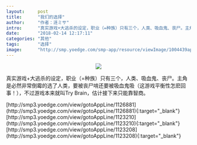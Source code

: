 ```yaml
---
layout:     post
title:      "我们的选择"
author:     "作者：涟ミサ"
intro:      "真实游戏+大逃杀的设定，职业（=种族）只有三个，人类、吸血鬼、丧尸。主角是必然非常倒霉的选了人类，要被丧尸啃还要被吸血鬼吸（这游戏平衡性怎麽回事！），不过游戏本来就叫Try Brain，估计接下来只能靠智商。"
date:       "2018-02-14 12:17:11"
categories: "其他"
tags:       "选择"
image:      "http://smp.yoedge.com/smp-app/resource/viewImage/1004439appline.png"
---
```

<div style="text-align: center">
<p><img src="http://smp.yoedge.com/smp-app/resource/viewImage/1004439appline.png"/></p>
</div>
<p class="post-meta">
<span>真实游戏+大逃杀的设定，职业（=种族）只有三个，人类、吸血鬼、丧尸。主角是必然非常倒霉的选了人类，要被丧尸啃还要被吸血鬼吸（这游戏平衡性怎麽回事！），不过游戏本来就叫Try Brain，估计接下来只能靠智商。</span>
</p>
[http://smp3.yoedge.com/view/gotoAppLine/1126881](http://smp3.yoedge.com/view/gotoAppLine/1126881){:target="_blank"}
[http://smp3.yoedge.com/view/gotoAppLine/1123210](http://smp3.yoedge.com/view/gotoAppLine/1123210){:target="_blank"}
[http://smp3.yoedge.com/view/gotoAppLine/1123208](http://smp3.yoedge.com/view/gotoAppLine/1123208){:target="_blank"}



